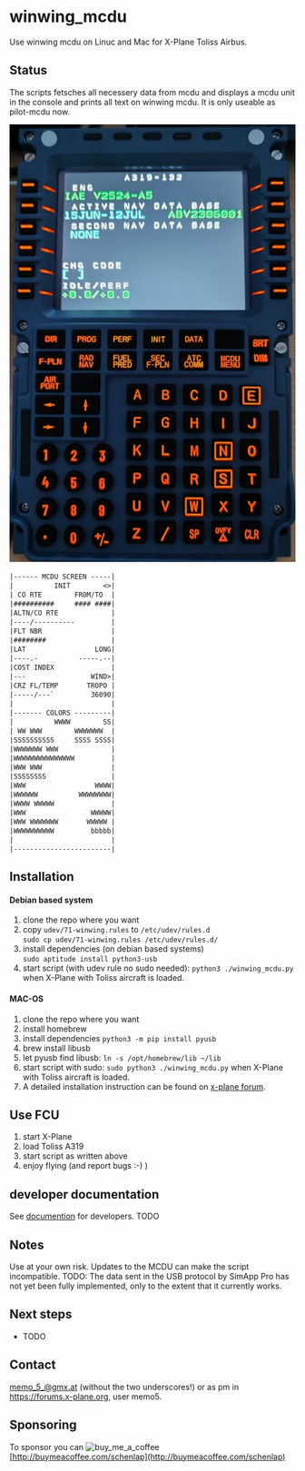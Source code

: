 # winwing_mcdu
Use winwing mcdu on Linuc and Mac for X-Plane Toliss Airbus.

## Status
The scripts fetsches all necessery data from mcdu and displays a mcdu unit in the console and prints all text on winwing mcdu. 
It is only useable as pilot-mcdu now.


![mcdu demo image](./documentation/A319MCDU1.jpg)
```
|------ MCDU SCREEN -----|
|          INIT        <>|
| CO RTE        FROM/TO  |
|##########     #### ####|
|ALTN/CO RTE             |
|----/----------         |
|FLT NBR                 |
|########                |
|LAT                 LONG|
|----.-          -----.--|
|COST INDEX              |
|---                WIND>|
|CRZ FL/TEMP       TROPO |
|-----/---`         36090|
|                        |
|------- COLORS ---------|
|          WWWW        SS|
| WW WWW        WWWWWWW  |
|SSSSSSSSSS     SSSS SSSS|
|WWWWWWW WWW             |
|WWWWWWWWWWWWWWW         |
|WWW WWW                 |
|SSSSSSSS                |
|WWW                 WWWW|
|WWWWWW          WWWWWWWW|
|WWWW WWWWW              |
|WWW                WWWWW|
|WWW WWWWWWW       WWWWW |
|WWWWWWWWWW         bbbbb|
|                        |
|------------------------|
```

## Installation

#### Debian based system
1. clone the repo where you want
2. copy `udev/71-winwing.rules` to `/etc/udev/rules.d`  
`sudo cp udev/71-winwing.rules /etc/udev/rules.d/`
3. install dependencies (on debian based systems)  
`sudo aptitude install python3-usb`
4. start script (with udev rule no sudo needed): `python3 ./winwing_mcdu.py` when X-Plane with Toliss aircraft is loaded.


#### MAC-OS

1. clone the repo where you want
2. install homebrew
3. install dependencies
`python3 -m pip install pyusb`
4. brew install libusb
5. let pyusb find libusb: `ln -s /opt/homebrew/lib ~/lib` 
6. start script with sudo: `sudo python3 ./winwing_mcdu.py` when X-Plane with Toliss aircraft is loaded.
7. A detailed installation instruction can be found on [x-plane forum](https://forums.x-plane.org/index.php?/forums/topic/310045-winwing-fcu-on-plane-12-on-a-mac-studio/&do=findComment&comment=2798635).

## Use FCU
1. start X-Plane
2. load Toliss A319
3. start script as written above
4. enjoy flying (and report bugs :-)  )


## developer documentation
See [documention](./documentation/README.md) for developers. TODO

## Notes
Use at your own risk. Updates to the MCDU can make the script incompatible.
TODO: The data sent in the USB protocol by SimApp Pro has not yet been fully implemented, only to the extent that it currently works.

## Next steps
 * TODO 

## Contact
<memo_5_@gmx.at> (without the two underscores!) or as pm in https://forums.x-plane.org, user memo5.

## Sponsoring
To sponsor you can ![buy_me_a_coffee](https://github.com/user-attachments/assets/d0a94d75-9ad3-41e4-8b89-876c0a2fdf36)
[http://buymeacoffee.com/schenlap](http://buymeacoffee.com/schenlap)
